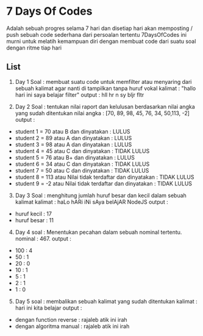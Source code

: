 # 7 Days Of Codes
Adalah sebuah progres selama 7 hari dan disetiap hari akan memposting / push sebuah code sederhana dari persoalan tertentu
7DaysOfCodes ini murni untuk melatih kemampuan diri dengan membuat code dari suatu soal dengan ritme tiap hari

## List
1. Day 1
Soal : membuat suatu code untuk memfilter atau menyaring dari sebuah kalimat agar nanti di tampilkan tanpa huruf vokal
kalimat : "hallo hari ini saya belajar filter"
output :
hll hr n sy bljr fltr

2. Day 2
Soal : tentukan nilai raport dan kelulusan berdasarkan nilai angka yang sudah ditentukan
nilai angka : [70, 89, 98, 45, 76, 34, 50,113, -2]
output :
* student 1 = 70 atau B dan dinyatakan : LULUS
* student 2 = 89 atau A dan dinyatakan : LULUS
* student 3 = 98 atau A dan dinyatakan :  LULUS
* student 4 = 45 atau C dan dinyatakan : TIDAK LULUS
* student 5 = 76 atau B+ dan dinyatakan : LULUS
* student 6 = 34 atau C dan dinyatakan : TIDAK LULUS
* student 7 = 50 atau C dan dinyatakan : TIDAK LULUS
* student 8 = 113 atau Nilai tidak terdaftar dan dinyatakan : TIDAK LULUS
* student 9 = -2 atau Nilai tidak terdaftar dan dinyatakan : TIDAK LULUS

3. Day 3
Soal : menghitung jumlah huruf besar dan kecil dalam sebuah kalimat
kalimat : haLo hARi iNi sAya belAjAR NodeJS
output :
* huruf kecil : 17
* huruf besar : 11

4. Day 4
soal : Menentukan pecahan dalam sebuah nominal tertentu.
nominal : 467.
output : 
* 100  : 4
* 50  : 1
* 20  : 0
* 10  : 1
* 5  : 1
* 2  : 1
* 1  : 0

5. Day 5
soal : membalikan sebuah kalimat yang sudah ditentukan
kalimat : hari ini kita belajar
output :
* dengan function reverse :
 rajaleb atik ini irah
* dengan algoritma manual :
rajaleb atik ini irah